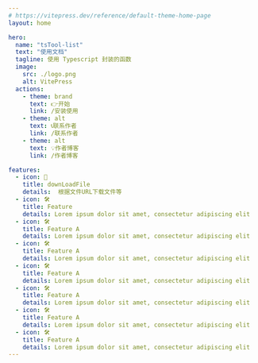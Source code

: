 ```yaml
---
# https://vitepress.dev/reference/default-theme-home-page
layout: home

hero:
  name: "tsTool-list"
  text: "使用文档"
  tagline: 使用 Typescript 封装的函数
  image:
    src: ./logo.png
    alt: VitePress
  actions:
    - theme: brand
      text: 👉开始
      link: /安装使用
    - theme: alt
      text: 📞联系作者
      link: /联系作者
    - theme: alt
      text: 💡作者博客
      link: /作者博客

features:
  - icon: 📁
    title: downLoadFile
    details:  根据文件URL下载文件等
  - icon: 🛠️ 
    title: Feature
    details: Lorem ipsum dolor sit amet, consectetur adipiscing elit
  - icon: 🛠️ 
    title: Feature A
    details: Lorem ipsum dolor sit amet, consectetur adipiscing elit
  - icon: 🛠️ 
    title: Feature A
    details: Lorem ipsum dolor sit amet, consectetur adipiscing elit
  - icon: 🛠️ 
    title: Feature A
    details: Lorem ipsum dolor sit amet, consectetur adipiscing elit
  - icon: 🛠️ 
    title: Feature A
    details: Lorem ipsum dolor sit amet, consectetur adipiscing elit
  - icon: 🛠️ 
    title: Feature A
    details: Lorem ipsum dolor sit amet, consectetur adipiscing elit
  - icon: 🛠️ 
    title: Feature A
    details: Lorem ipsum dolor sit amet, consectetur adipiscing elit
---
```


<script setup>
import { VPTeamMembers } from 'vitepress/theme'

const members = [
  {
    avatar: 'https://www.github.com/yyx990803.png',
    name: 'Evan You',
    title: 'Creator',
    links: [
      { icon: 'github', link: 'https://github.com/yyx990803' },
      { icon: 'twitter', link: 'https://twitter.com/youyuxi' }
    ]
  },
  {
    avatar: 'https://www.github.com/yyx990803.png',
    name: 'Evan You',
    title: 'Creator',
    links: [
      { icon: 'github', link: 'https://github.com/yyx990803' },
      { icon: 'twitter', link: 'https://twitter.com/youyuxi' }
    ]
  },
  {
    avatar: 'https://www.github.com/yyx990803.png',
    name: 'Evan You',
    title: 'Creator',
    links: [
      { icon: 'github', link: 'https://github.com/yyx990803' },
      { icon: 'twitter', link: 'https://twitter.com/youyuxi' }
    ]
  }
]
</script>
<!-- <style> :root { --vp-home-hero-name-color: transparent; --vp-home-hero-name-background: -webkit-linear-gradient(120deg, #bd34fe 30%, #41d1ff); --vp-home-hero-image-background-image: linear-gradient(-45deg, #bd34fe 50%, #47caff 50%); --vp-home-hero-image-filter: blur(40px); } @media (min-width: 640px) { :root { --vp-home-hero-image-filter: blur(56px); } } @media (min-width: 960px) { :root { --vp-home-hero-image-filter: blur(72px); } } </style> -->
<!-- <VPTeamMembers size="small" :members="members" /> -->
